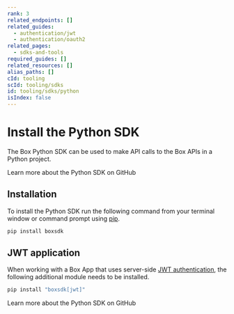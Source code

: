 ```yaml
---
rank: 3
related_endpoints: []
related_guides:
  - authentication/jwt
  - authentication/oauth2
related_pages:
  - sdks-and-tools
required_guides: []
related_resources: []
alias_paths: []
cId: tooling
scId: tooling/sdks
id: tooling/sdks/python
isIndex: false
---
```


# Install the Python SDK

The Box Python SDK can be used to make API calls to the Box APIs in a Python
project.

<CTA to="https://github.com/box/box-python-sdk">
  Learn more about the Python SDK on GitHub

</CTA>

## Installation

To install the Python SDK run the following command from your terminal
window or command prompt using [pip][pip].

```sh
pip install boxsdk
```

## JWT application

When working with a Box App that uses server-side [JWT authentication][jwt], the
following additional module needs to be installed.

```sh
pip install "boxsdk[jwt]"
```

<CTA to="https://github.com/box/box-python-sdk">
  Learn more about the Python SDK on GitHub

</CTA>

[pip]: https://pypi.org/project/pip/
[jwt]: g://authentication/jwt
